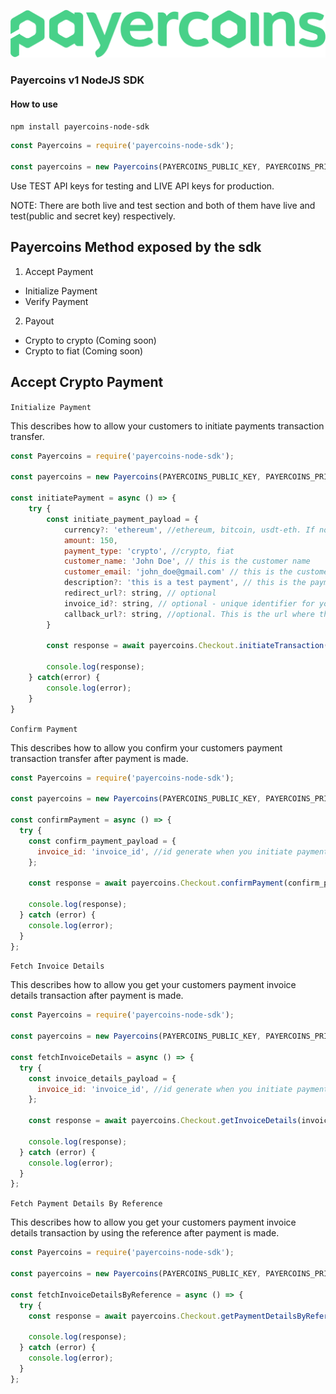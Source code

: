 ![Logo](./src/images/Payercoins%20Logo.png)

### Payercoins v1 NodeJS SDK

#### How to use

`npm install payercoins-node-sdk`

```js
const Payercoins = require('payercoins-node-sdk');

const payercoins = new Payercoins(PAYERCOINS_PUBLIC_KEY, PAYERCOINS_PRIVATE_KEY);
```

Use TEST API keys for testing and LIVE API keys for production.

NOTE: There are both live and test section and both of them have live and test(public and secret key) respectively.

## Payercoins Method exposed by the sdk

1. Accept Payment

- Initialize Payment
- Verify Payment

2. Payout

- Crypto to crypto (Coming soon)
- Crypto to fiat (Coming soon)

## Accept Crypto Payment

`Initialize Payment`

This describes how to allow your customers to initiate payments transaction transfer.

```js
const Payercoins = require('payercoins-node-sdk');

const payercoins = new Payercoins(PAYERCOINS_PUBLIC_KEY, PAYERCOINS_PRIVATE_KEY);

const initiatePayment = async () => {
    try {
        const initiate_payment_payload = {
            currency?: 'ethereum', //ethereum, bitcoin, usdt-eth. If not provided, the default activated currency type will be used.
            amount: 150,
            payment_type: 'crypto', //crypto, fiat
            customer_name: 'John Doe', // this is the customer name
            customer_email: 'john_doe@gmail.com' // this is the customer email
            description?: 'this is a test payment', // this is the payment description
            redirect_url?: string, // optional
            invoice_id?: string, // optional - unique identifier for your payment and minLength 8, else we will automatically generate one
            callback_url?: string, //optional. This is the url where the customer will be redirected to after payment is completed.
        }

        const response = await payercoins.Checkout.initiateTransaction(initiate_payment_payload);

        console.log(response);
    } catch(error) {
        console.log(error);
    }
}
```

`Confirm Payment`

This describes how to allow you confirm your customers payment transaction transfer after payment is made.

```js
const Payercoins = require('payercoins-node-sdk');

const payercoins = new Payercoins(PAYERCOINS_PUBLIC_KEY, PAYERCOINS_PRIVATE_KEY);

const confirmPayment = async () => {
  try {
    const confirm_payment_payload = {
      invoice_id: 'invoice_id', //id generate when you initiate payment
    };

    const response = await payercoins.Checkout.confirmPayment(confirm_payment_payload);

    console.log(response);
  } catch (error) {
    console.log(error);
  }
};
```

`Fetch Invoice Details`

This describes how to allow you get your customers payment invoice details transaction after payment is made.

```js
const Payercoins = require('payercoins-node-sdk');

const payercoins = new Payercoins(PAYERCOINS_PUBLIC_KEY, PAYERCOINS_PRIVATE_KEY);

const fetchInvoiceDetails = async () => {
  try {
    const invoice_details_payload = {
      invoice_id: 'invoice_id', //id generate when you initiate payment
    };

    const response = await payercoins.Checkout.getInvoiceDetails(invoice_details_payload);

    console.log(response);
  } catch (error) {
    console.log(error);
  }
};
```

`Fetch Payment Details By Reference`

This describes how to allow you get your customers payment invoice details transaction by using the reference after payment is made.

```js
const Payercoins = require('payercoins-node-sdk');

const payercoins = new Payercoins(PAYERCOINS_PUBLIC_KEY, PAYERCOINS_PRIVATE_KEY);

const fetchInvoiceDetailsByReference = async () => {
  try {
    const response = await payercoins.Checkout.getPaymentDetailsByReference();

    console.log(response);
  } catch (error) {
    console.log(error);
  }
};
```

